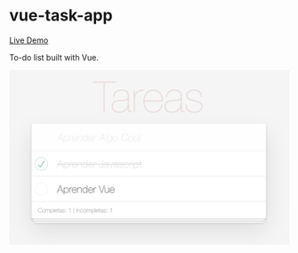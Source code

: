 # vue-task-app

[Live Demo](https://fergv.github.io/vue-task-app/)

To-do list built with Vue.

![Demo image](./img/demo.png "Demo image")